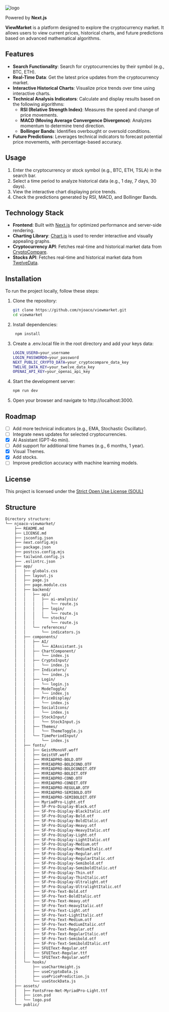 ![logo](https://github.com/user-attachments/assets/f76bd857-da40-4a5a-8995-c477647bb157)

Powered by **Next.js**

**ViewMarket** is a platform designed to explore the cryptocurrency market. It allows users to view current prices, historical charts, and future predictions based on advanced mathematical algorithms.

## Features
- **Search Functionality**: Search for cryptocurrencies by their symbol (e.g., BTC, ETH).
- **Real-Time Data**: Get the latest price updates from the cryptocurrency market.
- **Interactive Historical Charts**: Visualize price trends over time using interactive charts.
- **Technical Analysis Indicators**: Calculate and display results based on the following algorithms:
  - **RSI (Relative Strength Index)**: Measures the speed and change of price movements.
  - **MACD (Moving Average Convergence Divergence)**: Analyzes momentum to determine trend direction.
  - **Bollinger Bands**: Identifies overbought or oversold conditions.
- **Future Predictions**: Leverages technical indicators to forecast potential price movements, with percentage-based accuracy.

## Usage

1. Enter the cryptocurrency or stock symbol (e.g., BTC, ETH, TSLA) in the search bar.
2. Select a time period to analyze historical data (e.g., 1 day, 7 days, 30 days).
3. View the interactive chart displaying price trends.
4. Check the predictions generated by RSI, MACD, and Bollinger Bands.

## Technology Stack
- **Frontend**: Built with [Next.js](https://nextjs.org/) for optimized performance and server-side rendering.
- **Charting Library**: [Chart.js](https://www.chartjs.org/) is used to render interactive and visually appealing graphs.
- **Cryptocurrency API**: Fetches real-time and historical market data from [CryptoCompare](https://www.cryptocompare.com/).
- **Stocks API**: Fetches real-time and historical market data from [TwelveData](https://twelvedata.com/).

## Installation

To run the project locally, follow these steps:

1. Clone the repository:
   ```bash
   git clone https://github.com/njoaco/viewmarket.git
   cd viewmarket

2. Install dependencies:
   ```bash
    npm install

3. Create a .env.local file in the root directory and add your keys data:
    ```bash
    LOGIN_USER0=your_username
    LOGIN_PASSWORD0=your_password
    NEXT_PUBLIC_CRYPTO_DATA=your_cryptocompare_data_key
    TWELVE_DATA_KEY=your_twelve_data_key
    OPENAI_API_KEY=your_openai_api_key
    
4. Start the development server:
     ```bash
    npm run dev

5. Open your browser and navigate to http://localhost:3000.

## Roadmap

- [ ] Add more technical indicators (e.g., EMA, Stochastic Oscillator).
- [ ] Integrate news updates for selected cryptocurrencies.
- [X] AI Assistant (GPT-4o mini).
- [ ] Add support for additional time frames (e.g., 6 months, 1 year).
- [X] Visual Themes.
- [X] Add stocks.
- [ ] Improve prediction accuracy with machine learning models.

## License

This project is licensed under the [Strict Open Use License (SOUL)](https://github.com/njoaco/viewmarket-crypto/blob/master/LICENSE.md)

## Structure
  ```bash
  Directory structure:
  └── njoaco-viewmarket/
      ├── README.md
      ├── LICENSE.md
      ├── jsconfig.json
      ├── next.config.mjs
      ├── package.json
      ├── postcss.config.mjs
      ├── tailwind.config.js
      ├── .eslintrc.json
      ├── app/
      │   ├── globals.css
      │   ├── layout.js
      │   ├── page.js
      │   ├── page.module.css
      │   ├── backend/
      │   │   ├── api/
      │   │   │   ├── ai-analysis/
      │   │   │   │   └── route.js
      │   │   │   ├── login/
      │   │   │   │   └── route.js
      │   │   │   └── stocks/
      │   │   │       └── route.js
      │   │   └── references/
      │   │       └── indicators.js
      │   ├── components/
      │   │   ├── AI/
      │   │   │   └── AIAssistant.js
      │   │   ├── ChartComponent/
      │   │   │   └── index.js
      │   │   ├── CryptoInput/
      │   │   │   └── index.js
      │   │   ├── Indicators/
      │   │   │   └── index.js
      │   │   ├── Login/
      │   │   │   └── login.js
      │   │   ├── ModeToggle/
      │   │   │   └── index.js
      │   │   ├── PriceDisplay/
      │   │   │   └── index.js
      │   │   ├── SocialIcons/
      │   │   │   └── index.js
      │   │   ├── StockInput/
      │   │   │   └── StockInput.js
      │   │   ├── Themes/
      │   │   │   └── ThemeToggle.js
      │   │   └── TimePeriodInput/
      │   │       └── index.js
      │   ├── fonts/
      │   │   ├── GeistMonoVF.woff
      │   │   ├── GeistVF.woff
      │   │   ├── MYRIADPRO-BOLD.OTF
      │   │   ├── MYRIADPRO-BOLDCOND.OTF
      │   │   ├── MYRIADPRO-BOLDCONDIT.OTF
      │   │   ├── MYRIADPRO-BOLDIT.OTF
      │   │   ├── MYRIADPRO-COND.OTF
      │   │   ├── MYRIADPRO-CONDIT.OTF
      │   │   ├── MYRIADPRO-REGULAR.OTF
      │   │   ├── MYRIADPRO-SEMIBOLD.OTF
      │   │   ├── MYRIADPRO-SEMIBOLDIT.OTF
      │   │   ├── MyriadPro-Light.otf
      │   │   ├── SF-Pro-Display-Black.otf
      │   │   ├── SF-Pro-Display-BlackItalic.otf
      │   │   ├── SF-Pro-Display-Bold.otf
      │   │   ├── SF-Pro-Display-BoldItalic.otf
      │   │   ├── SF-Pro-Display-Heavy.otf
      │   │   ├── SF-Pro-Display-HeavyItalic.otf
      │   │   ├── SF-Pro-Display-Light.otf
      │   │   ├── SF-Pro-Display-LightItalic.otf
      │   │   ├── SF-Pro-Display-Medium.otf
      │   │   ├── SF-Pro-Display-MediumItalic.otf
      │   │   ├── SF-Pro-Display-Regular.otf
      │   │   ├── SF-Pro-Display-RegularItalic.otf
      │   │   ├── SF-Pro-Display-Semibold.otf
      │   │   ├── SF-Pro-Display-SemiboldItalic.otf
      │   │   ├── SF-Pro-Display-Thin.otf
      │   │   ├── SF-Pro-Display-ThinItalic.otf
      │   │   ├── SF-Pro-Display-Ultralight.otf
      │   │   ├── SF-Pro-Display-UltralightItalic.otf
      │   │   ├── SF-Pro-Text-Bold.otf
      │   │   ├── SF-Pro-Text-BoldItalic.otf
      │   │   ├── SF-Pro-Text-Heavy.otf
      │   │   ├── SF-Pro-Text-HeavyItalic.otf
      │   │   ├── SF-Pro-Text-Light.otf
      │   │   ├── SF-Pro-Text-LightItalic.otf
      │   │   ├── SF-Pro-Text-Medium.otf
      │   │   ├── SF-Pro-Text-MediumItalic.otf
      │   │   ├── SF-Pro-Text-Regular.otf
      │   │   ├── SF-Pro-Text-RegularItalic.otf
      │   │   ├── SF-Pro-Text-Semibold.otf
      │   │   ├── SF-Pro-Text-SemiboldItalic.otf
      │   │   ├── SFUIText-Regular.otf
      │   │   ├── SFUIText-Regular.ttf
      │   │   └── SFUIText-Regular.woff
      │   └── hooks/
      │       ├── useChartHeight.js
      │       ├── useCryptoData.js
      │       ├── usePricePrediction.js
      │       └── useStockData.js
      ├── assets/
      │   ├── FontsFree-Net-MyriadPro-Light.ttf
      │   ├── icon.psd
      │   └── logo.psd
      └── public/
